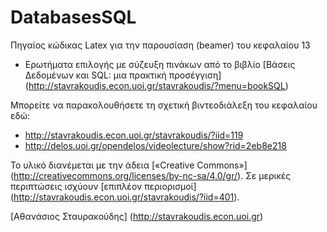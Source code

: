# DatabasesSQL

Πηγαίος κώδικας Latex για την παρουσίαση (beamer) του κεφαλαίου 13
* Ερωτήματα επιλογής με σύζευξη πινάκων
από το βιβλίο
[Βάσεις Δεδομένων και SQL: μια πρακτική προσέγγιση]
(http://stavrakoudis.econ.uoi.gr/stavrakoudis/?menu=bookSQL)

Μπορείτε να παρακολουθήσετε τη σχετική βιντεοδιάλεξη του κεφαλαίου εδώ:
* http://stavrakoudis.econ.uoi.gr/stavrakoudis/?iid=119
* http://delos.uoi.gr/opendelos/videolecture/show?rid=2eb8e218

Το υλικό διανέμεται με την άδεια [«Creative Commons»]
(http://creativecommons.org/licenses/by-nc-sa/4.0/gr/).
Σε μερικές περιπτώσεις ισχύουν [επιπλέον περιορισμοί]
(http://stavrakoudis.econ.uoi.gr/stavrakoudis/?iid=401).

[Αθανάσιος Σταυρακούδης]
(http://stavrakoudis.econ.uoi.gr)
